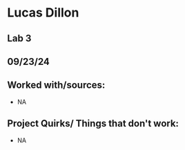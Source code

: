 # Lucas Dillon
## Lab 3
## 09/23/24
## Worked with/sources:
* NA
## Project Quirks/ Things that don't work:
* NA
